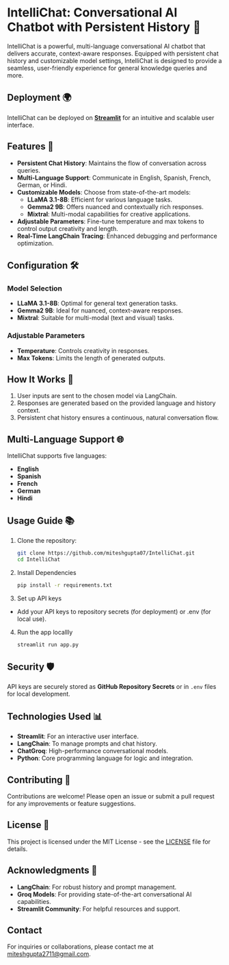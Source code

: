 # IntelliChat: Conversational AI Chatbot with Persistent History 🤖

IntelliChat is a powerful, multi-language conversational AI chatbot that delivers accurate, context-aware responses. Equipped with persistent chat history and customizable model settings, IntelliChat is designed to provide a seamless, user-friendly experience for general knowledge queries and more.

## Deployment 🌍
IntelliChat can be deployed on [**Streamlit**](https://intellichat-chatbot.streamlit.app/) for an intuitive and scalable user interface.


## Features 🚀
- **Persistent Chat History**: Maintains the flow of conversation across queries.
- **Multi-Language Support**: Communicate in English, Spanish, French, German, or Hindi.
- **Customizable Models**: Choose from state-of-the-art models:
  - **LLaMA 3.1-8B**: Efficient for various language tasks.
  - **Gemma2 9B**: Offers nuanced and contextually rich responses.
  - **Mixtral**: Multi-modal capabilities for creative applications.
- **Adjustable Parameters**: Fine-tune temperature and max tokens to control output creativity and length.
- **Real-Time LangChain Tracing**: Enhanced debugging and performance optimization.


## Configuration 🛠️

### Model Selection
- **LLaMA 3.1-8B**: Optimal for general text generation tasks.
- **Gemma2 9B**: Ideal for nuanced, context-aware responses.
- **Mixtral**: Suitable for multi-modal (text and visual) tasks.

### Adjustable Parameters
- **Temperature**: Controls creativity in responses.
- **Max Tokens**: Limits the length of generated outputs.



## How It Works 📝 
1. User inputs are sent to the chosen model via LangChain.
2. Responses are generated based on the provided language and history context.
3. Persistent chat history ensures a continuous, natural conversation flow.



## Multi-Language Support 🌐
IntelliChat supports five languages:
- **English**
- **Spanish**
- **French**
- **German**
- **Hindi**



## Usage Guide 📚
1. Clone the repository:
   ```bash
   git clone https://github.com/miteshgupta07/IntelliChat.git
   cd IntelliChat
2. Install Dependencies
   ```bash
   pip install -r requirements.txt
3. Set up API keys
 - Add your API keys  to repository secrets (for deployment) or .env (for local use).
4. Run the app locallly
   ```bash
   streamlit run app.py
   ```



## Security 🛡️ 
API keys are securely stored as **GitHub Repository Secrets** or in `.env` files for local development.



## Technologies Used 📊 
- **Streamlit**: For an interactive user interface.
- **LangChain**: To manage prompts and chat history.
- **ChatGroq**: High-performance conversational models.
- **Python**: Core programming language for logic and integration.



## Contributing 🤝 
Contributions are welcome! Please open an issue or submit a pull request for any improvements or feature suggestions.


## License 📝
This project is licensed under the MIT License - see the [LICENSE](https://github.com/miteshgupta07/Capt-Image/blob/main/LICENSE) file for details.



## Acknowledgments 🙏 
- **LangChain**: For robust history and prompt management.
- **Groq Models**: For providing state-of-the-art conversational AI capabilities.
- **Streamlit Community**: For helpful resources and support.

## Contact
For inquiries or collaborations, please contact me at miteshgupta2711@gmail.com.
